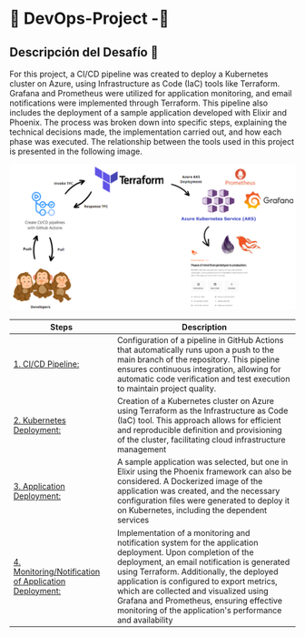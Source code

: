 
# 🐒 DevOps-Project -🐒

## Descripción del Desafío 🐒
 For this project, a CI/CD pipeline was created to deploy a Kubernetes cluster on Azure, using Infrastructure as Code (IaC) tools like Terraform. Grafana and Prometheus were utilized for application monitoring, and email notifications were implemented through Terraform. This pipeline also includes the deployment of a sample application developed with Elixir and Phoenix.
The process was broken down into specific steps, explaining the technical decisions made, the implementation carried out, and how each phase was executed. The relationship between the tools used in this project is presented in the following image.


![Arquitectura](./media/diagrama.png)


| Steps                                               | Description                                                                                                                                                                                                                                                                                  |
|----------------------------------------------------|------------------------------------------------------------------------------------------------------------------------------------------------------------------------------------------------------------------------------------------------------------------------------------------------|
| [1. CI/CD Pipeline:](README1.md)                |Configuration of a pipeline in GitHub Actions that automatically runs upon a push to the main branch of the repository. This pipeline ensures continuous integration, allowing for automatic code verification and test execution to maintain project quality.           |
| [2. Kubernetes Deployment:](README2.md)         | Creation of a Kubernetes cluster on Azure using Terraform as the Infrastructure as Code (IaC) tool. This approach allows for efficient and reproducible definition and provisioning of the cluster, facilitating cloud infrastructure management                     |
| [3. Application Deployment:](README3.md)      | A sample application was selected, but one in Elixir using the Phoenix framework can also be considered. A Dockerized image of the application was created, and the necessary configuration files were generated to deploy it on Kubernetes, including the dependent services               |
| [4. Monitoring/Notification of Application Deployment:](README4.md) |Implementation of a monitoring and notification system for the application deployment. Upon completion of the deployment, an email notification is generated using Terraform. Additionally, the deployed application is configured to export metrics, which are collected and visualized using Grafana and Prometheus, ensuring effective monitoring of the application's performance and availability |
